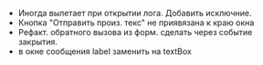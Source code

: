 - Иногда вылетает при открытии лога. Добавить исключние.
- Кнопка "Отправить произ. текс" не приявязана к краю окна
- Рефакт. обратного вызова из форм. сделать через событие закрытия.
- в окне сообщения label заменить на textBox